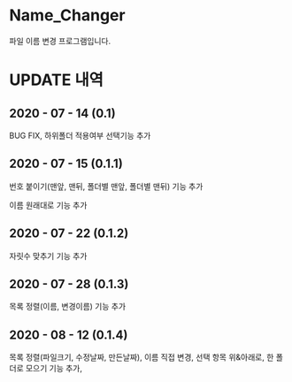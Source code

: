 Name_Changer
============
파일 이름 변경 프로그램입니다.

# UPDATE 내역

## 2020 - 07 - 14 (0.1)
BUG FIX, 하위폴더 적용여부 선택기능 추가

## 2020 - 07 - 15 (0.1.1)
번호 붙이기(맨앞, 맨뒤, 폴더별 맨앞, 폴더별 맨뒤) 기능 추가

이름 원래대로 기능 추가

## 2020 - 07 - 22 (0.1.2)
자릿수 맞추기 기능 추가

## 2020 - 07 - 28 (0.1.3)
목록 정렬(이름, 변경이름) 기능 추가

## 2020 - 08 - 12 (0.1.4)
목록 정렬(파일크기, 수정날짜, 만든날짜), 이름 직접 변경, 선택 항목 위&아래로, 한 폴더로 모으기 기능 추가, 